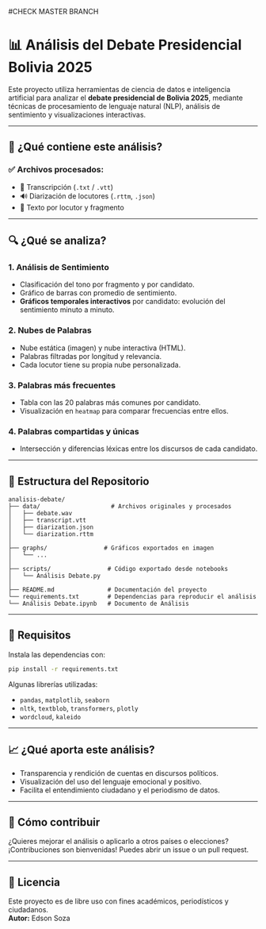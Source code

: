 #CHECK MASTER BRANCH

# 📊 Análisis del Debate Presidencial Bolivia 2025

Este proyecto utiliza herramientas de ciencia de datos e inteligencia artificial para analizar el **debate presidencial de Bolivia 2025**, mediante técnicas de procesamiento de lenguaje natural (NLP), análisis de sentimiento y visualizaciones interactivas.

---

## 🧠 ¿Qué contiene este análisis?

### ✅ Archivos procesados:
- 📝 Transcripción (`.txt` / `.vtt`)
- 🔊 Diarización de locutores (`.rttm`, `.json`)
- 📄 Texto por locutor y fragmento

---

## 🔍 ¿Qué se analiza?

### 1. **Análisis de Sentimiento**
- Clasificación del tono por fragmento y por candidato.
- Gráfico de barras con promedio de sentimiento.
- **Gráficos temporales interactivos** por candidato: evolución del sentimiento minuto a minuto.

### 2. **Nubes de Palabras**
- Nube estática (imagen) y nube interactiva (HTML).
- Palabras filtradas por longitud y relevancia.
- Cada locutor tiene su propia nube personalizada.

### 3. **Palabras más frecuentes**
- Tabla con las 20 palabras más comunes por candidato.
- Visualización en `heatmap` para comparar frecuencias entre ellos.

### 4. **Palabras compartidas y únicas**
- Intersección y diferencias léxicas entre los discursos de cada candidato.

---

## 📁 Estructura del Repositorio

```
analisis-debate/
├── data/                    # Archivos originales y procesados
│   ├── debate.wav
│   ├── transcript.vtt
│   ├── diarization.json
│   └── diarization.rttm
│
├── graphs/                # Gráficos exportados en imagen
│   └── ...
│
├── scripts/                # Código exportado desde notebooks
│   └── Análisis Debate.py
│
├── README.md               # Documentación del proyecto
└── requirements.txt        # Dependencias para reproducir el análisis
└── Análisis Debate.ipynb   # Documento de Análisis
```

---

## 📌 Requisitos

Instala las dependencias con:

```bash
pip install -r requirements.txt
```

Algunas librerías utilizadas:
- `pandas`, `matplotlib`, `seaborn`
- `nltk`, `textblob`, `transformers`, `plotly`
- `wordcloud`, `kaleido`

---

## 📈 ¿Qué aporta este análisis?

- Transparencia y rendición de cuentas en discursos políticos.
- Visualización del uso del lenguaje emocional y positivo.
- Facilita el entendimiento ciudadano y el periodismo de datos.

---

## 📌 Cómo contribuir

¿Quieres mejorar el análisis o aplicarlo a otros países o elecciones? ¡Contribuciones son bienvenidas! Puedes abrir un issue o un pull request.

---

## 📄 Licencia

Este proyecto es de libre uso con fines académicos, periodísticos y ciudadanos.  
**Autor:** Edson Soza
